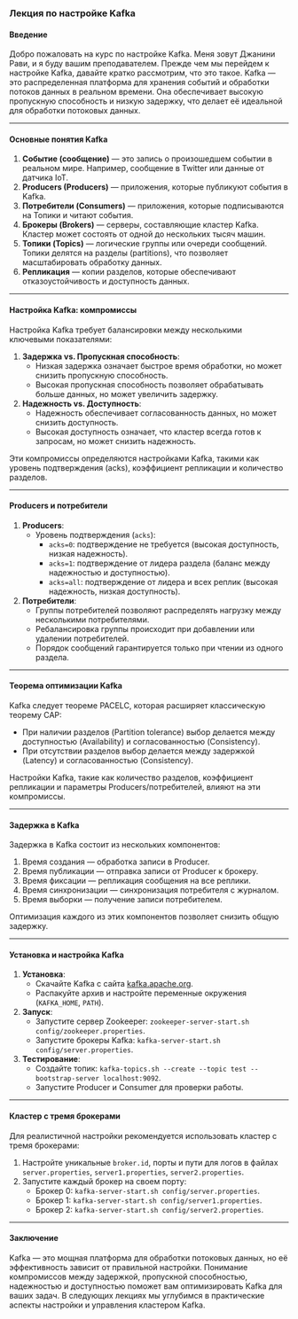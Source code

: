 ### Лекция по настройке Kafka

#### Введение
Добро пожаловать на курс по настройке Kafka. Меня зовут Джанини Рави, и я буду вашим преподавателем. Прежде чем мы перейдем к настройке Kafka, давайте кратко рассмотрим, что это такое. Kafka — это распределенная платформа для хранения событий и обработки потоков данных в реальном времени. Она обеспечивает высокую пропускную способность и низкую задержку, что делает её идеальной для обработки потоковых данных.

---

#### Основные понятия Kafka
1. **Событие (сообщение)** — это запись о произошедшем событии в реальном мире. Например, сообщение в Twitter или данные от датчика IoT.
2. **Producers (Producers)** — приложения, которые публикуют события в Kafka.
3. **Потребители (Consumers)** — приложения, которые подписываются на Топики и читают события.
4. **Брокеры (Brokers)** — серверы, составляющие кластер Kafka. Кластер может состоять от одной до нескольких тысяч машин.
5. **Топики (Topics)** — логические группы или очереди сообщений. Топики делятся на разделы (partitions), что позволяет масштабировать обработку данных.
6. **Репликация** — копии разделов, которые обеспечивают отказоустойчивость и доступность данных.

---

#### Настройка Kafka: компромиссы
Настройка Kafka требует балансировки между несколькими ключевыми показателями:
1. **Задержка vs. Пропускная способность**:
   - Низкая задержка означает быстрое время обработки, но может снизить пропускную способность.
   - Высокая пропускная способность позволяет обрабатывать больше данных, но может увеличить задержку.
2. **Надежность vs. Доступность**:
   - Надежность обеспечивает согласованность данных, но может снизить доступность.
   - Высокая доступность означает, что кластер всегда готов к запросам, но может снизить надежность.

Эти компромиссы определяются настройками Kafka, такими как уровень подтверждения (acks), коэффициент репликации и количество разделов.

---

#### Producers и потребители
1. **Producers**:
   - Уровень подтверждения (`acks`):
     - `acks=0`: подтверждение не требуется (высокая доступность, низкая надежность).
     - `acks=1`: подтверждение от лидера раздела (баланс между надежностью и доступностью).
     - `acks=all`: подтверждение от лидера и всех реплик (высокая надежность, низкая доступность).
2. **Потребители**:
   - Группы потребителей позволяют распределять нагрузку между несколькими потребителями.
   - Ребалансировка группы происходит при добавлении или удалении потребителей.
   - Порядок сообщений гарантируется только при чтении из одного раздела.

---

#### Теорема оптимизации Kafka
Kafka следует теореме PACELC, которая расширяет классическую теорему CAP:
- При наличии разделов (Partition tolerance) выбор делается между доступностью (Availability) и согласованностью (Consistency).
- При отсутствии разделов выбор делается между задержкой (Latency) и согласованностью (Consistency).

Настройки Kafka, такие как количество разделов, коэффициент репликации и параметры Producers/потребителей, влияют на эти компромиссы.

---

#### Задержка в Kafka
Задержка в Kafka состоит из нескольких компонентов:
1. Время создания — обработка записи в Producer.
2. Время публикации — отправка записи от Producer к брокеру.
3. Время фиксации — репликация сообщения на все реплики.
4. Время синхронизации — синхронизация потребителя с журналом.
5. Время выборки — получение записи потребителем.

Оптимизация каждого из этих компонентов позволяет снизить общую задержку.

---

#### Установка и настройка Kafka
1. **Установка**:
   - Скачайте Kafka с сайта [kafka.apache.org](https://kafka.apache.org/downloads).
   - Распакуйте архив и настройте переменные окружения (`KAFKA_HOME`, `PATH`).
2. **Запуск**:
   - Запустите сервер Zookeeper: `zookeeper-server-start.sh config/zookeeper.properties`.
   - Запустите брокеры Kafka: `kafka-server-start.sh config/server.properties`.
3. **Тестирование**:
   - Создайте топик: `kafka-topics.sh --create --topic test --bootstrap-server localhost:9092`.
   - Запустите Producer и Consumer для проверки работы.

---

#### Кластер с тремя брокерами
Для реалистичной настройки рекомендуется использовать кластер с тремя брокерами:
1. Настройте уникальные `broker.id`, порты и пути для логов в файлах `server.properties`, `server1.properties`, `server2.properties`.
2. Запустите каждый брокер на своем порту:
   - Брокер 0: `kafka-server-start.sh config/server.properties`.
   - Брокер 1: `kafka-server-start.sh config/server1.properties`.
   - Брокер 2: `kafka-server-start.sh config/server2.properties`.

---

#### Заключение
Kafka — это мощная платформа для обработки потоковых данных, но её эффективность зависит от правильной настройки. Понимание компромиссов между задержкой, пропускной способностью, надежностью и доступностью поможет вам оптимизировать Kafka для ваших задач. В следующих лекциях мы углубимся в практические аспекты настройки и управления кластером Kafka.
